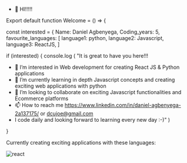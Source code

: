 - 👋 HI!!!!!

Export default function Welcome = () => {

const interested = {
  Name: Daniel Agbenyega,
  Coding_years: 5,
  favourite_languages: 
  [
             language1: python,
             language2: Javascript,
             language3: ReactJS,
  ]

if (interested) {
console.log (
           "It is great to have you here!!!


- 👀 I’m interested in Web development for creating React JS & Python applications
- 🌱 I’m currently learning in depth Javascript concepts and creating exciting web applications with python 
- 💞️ I’m looking to collaborate on exciting Javascript functionalities and Ecommerce platforms
- 📫 How to reach me https://www.linkedin.com/in/daniel-agbenyega-2a137175/ or dcujoe@gmail.com
- I code daily and looking forward to learning every new day :-)"
)

}


  Currently creating exciting applications with these  languages:

![react](https://user-images.githubusercontent.com/50689568/197578453-db81a9f8-5c84-42dd-bce3-b9c4abe297b1.png)




